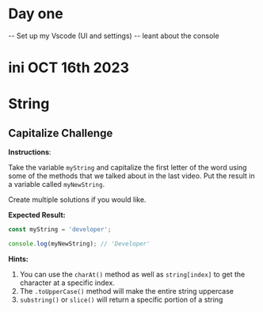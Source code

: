 <!--Coding in Vanilla Documenations -->
# Day one

-- Set up my Vscode (UI and settings)
-- leant about the console

# ini OCT 16th 2023

# String
 

## Capitalize Challenge

**Instructions**:

Take the variable `myString` and capitalize the first letter of the word using some of the methods that we talked about in the last video. Put the result in a variable called `myNewString`.

Create multiple solutions if you would like.

**Expected Result:**

```JavaScript
const myString = 'developer';

console.log(myNewString); // 'Developer'
```

**Hints:**

1. You can use the `charAt()` method as well as `string[index]` to get the character at a specific index.
2. The `.toUpperCase()` method will make the entire string uppercase
3. `substring()` or `slice()` will return a specific portion of a string
